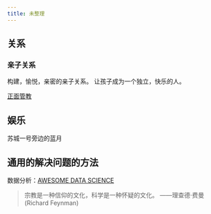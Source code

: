```yaml
---
title: 未整理
---
```



## 关系
### 亲子关系
构建，愉悦，亲密的亲子关系。
让孩子成为一个独立，快乐的人。

[正面管教](../p/positive-discipine.md)

## 娱乐
苏城一号旁边的蓝月

## 通用的解决问题的方法
数据分析：[AWESOME DATA SCIENCE](https://github.com/academic/awesome-datascience)

> 宗教是一种信仰的文化，科学是一种怀疑的文化。
> ——理查德·费曼(Richard Feynman)